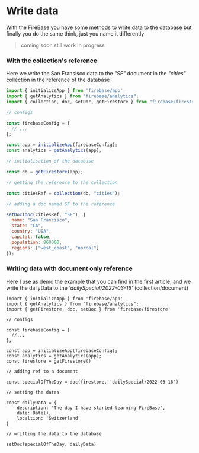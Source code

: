# Write data 

With the FireBase you have some methods to write data to the database but finally you do the same think, just you name it differently 

> coming soon still work in progress

### With the collection's reference

Here we write the San Fransisco data to the *"SF"* document in the *"cities"* collection in the reference of the database

```js
import { initializeApp } from 'firebase/app'
import { getAnalytics } from "firebase/analytics";
import { collection, doc, setDoc, getFirestore } from "firebase/firestore"; 

// configs

const firebaseConfig = {
  // ...
};

const app = initializeApp(firebaseConfig);
const analytics = getAnalytics(app);

// initialisation of the database

const db = getFirestore(app);

// getting the reference to the collection

const citiesRef = collection(db, "cities");

// adding a doc named SF to the reference

setDoc(doc(citiesRef, "SF"), {
  name: "San Francisco", 
  state: "CA", 
  country: "USA",
  capital: false, 
  population: 860000,
  regions: ["west_coast", "norcal"] 
});
```

### Writing data with document only reference

Here I use as demo the example that you can find in the first article, and we write the dailyData to the *'dailySpecial/2022-03-16'* (collection/document)

```
import { initializeApp } from 'firebase/app'
import { getAnalytics } from "firebase/analytics";
import { getFirestore, doc, setDoc } from 'firebase/firestore'

// configs

const firebaseConfig = {
  //...
};

const app = initializeApp(firebaseConfig);
const analytics = getAnalytics(app);
const firestore = getFirestore()

// adding ref to a document

const specialOfTheDay = doc(firestore, 'dailySpecial/2022-03-16')

// setting the datas

const dailyData = {
    description: 'The day I have started learning FireBase',
    date: Date(),
    localtion: 'Switzerland'
}

// writting the data to the database

setDoc(specialOfTheDay, dailyData)
```
